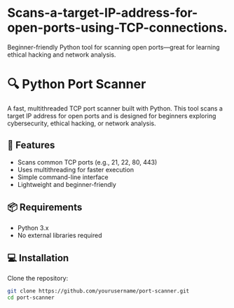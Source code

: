 # Scans-a-target-IP-address-for-open-ports-using-TCP-connections.
Beginner-friendly Python tool for scanning open ports—great for learning ethical hacking and network analysis.

# 🔍 Python Port Scanner

A fast, multithreaded TCP port scanner built with Python. This tool scans a target IP address for open ports and is designed for beginners exploring cybersecurity, ethical hacking, or network analysis.

## 🚀 Features
- Scans common TCP ports (e.g., 21, 22, 80, 443)
- Uses multithreading for faster execution
- Simple command-line interface
- Lightweight and beginner-friendly

## 📦 Requirements
- Python 3.x
- No external libraries required

## 💻 Installation
Clone the repository:
```bash
git clone https://github.com/yourusername/port-scanner.git
cd port-scanner
